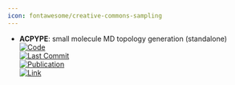 ```yaml
---
icon: fontawesome/creative-commons-sampling
---
```


- **ACPYPE**: small molecule MD topology generation (standalone)  
	[![Code](https://img.shields.io/github/stars/alanwilter/acpype?style=for-the-badge&logo=github)](https://github.com/alanwilter/acpype)  
	[![Last Commit](https://img.shields.io/github/last-commit/alanwilter/acpype?style=for-the-badge&logo=github)](https://github.com/alanwilter/acpype)  
	[![Publication](https://img.shields.io/badge/Publication-Citations:48-blue?style=for-the-badge&logo=bookstack)](https://doi.org/10.1016/j.softx.2019.100241)  
	[![Link](https://img.shields.io/badge/Link-online-brightgreen?style=for-the-badge&logo=cachet&logoColor=65FF8F)](https://www.bio2byte.be/acpype/)  
